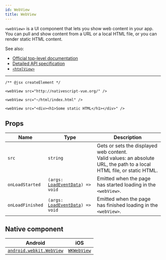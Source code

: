 ```yaml
---
id: WebView
title: WebView
---
```

<!-- contributors: [shirakaba, MisterBrownRSA, rigor789, eddyverbruggen, ikoevska] -->

`<webView>` is a UI component that lets you show web content in your app. You can pull and show content from a URL or a local HTML file, or you can render static HTML content.

See also:

* [Official top-level documentation](https://docs.nativescript.org/ui/components/web-view)
* [Detailed API specification](https://docs.nativescript.org/api-reference/classes/_ui_web_view_.webview)
* [`<htmlView>`](/docs/components/html-view)

---

```tsx
/** @jsx createElement */

<webView src="http://nativescript-vue.org/" />

<webView src="~/html/index.html" />

<webView src="<div><h1>Some static HTML</h1></div>" />
```

<!-- [> screenshots for=WebView <] -->

## Props

| Name | Type | Description |
|------|------|-------------|
| `src` | `string` | Gets or sets the displayed web content.<br/>Valid values: an absolute URL, the path to a local HTML file, or static HTML.
| `onLoadStarted` | `(args: `[`LoadEventData`](https://docs.nativescript.org/api-reference/interfaces/__nativescript_core_.loadeventdata)`) => void` | Emitted when the page has started loading in the `<webView>`.
| `onLoadFinished` | `(args: `[`LoadEventData`](https://docs.nativescript.org/api-reference/interfaces/__nativescript_core_.loadeventdata)`) => void` | Emitted when the page has finished loading in the `<webView>`.

## Native component

| Android | iOS |
|---------|-----|
| [`android.webkit.WebView`](https://developer.android.com/reference/android/webkit/WebView) | [`WKWebView`](https://developer.apple.com/documentation/webkit/wkwebview)